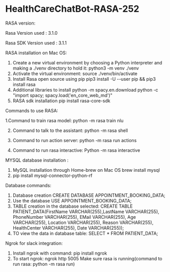# HealthCareChatBot-RASA-252


 
RASA version:

Rasa Version used      :         3.1.0

Rasa SDK Version used :         3.1.1



RASA installation on Mac OS:


1. Create a new virtual environment by choosing a Python interpreter and making a ./venv directory to hold it:
     python3 -m venv ./venv
2.  Activate the virtual environment:
     source ./venv/bin/activate
3.  Install Rasa  open source using pip
      pip3 install -U --user pip && pip3 install rasa
4. Additional libraries to install
    python -m spacy.en.download
    python -c "import spacy; spacy.load('en_core_web_md')"
5. RASA sdk installation
    pip install rasa-core-sdk


Commands to use RASA:

1.Command to train rasa model: 
 python -m rasa train nlu

2. Command to talk to the assistant: 
  python -m rasa shell

3. Command to run action server: 
   python -m rasa run actions

4. Command to run rasa interactive:
   Python -m rasa interactive



MYSQL database installation :

1. MySQL installation through Home-brew on Mac OS
    brew install mysql
2. pip install mysql-connector-python-rf


Database commands:

1. Database creation
    CREATE DATABASE APPOINTMENT_BOOKING_DATA;
2. Use the database
    USE APPOINTMENT_BOOKING_DATA;
3. TABLE creation in the database selected:
    CREATE TABLE PATIENT_DATA(FirstName VARCHAR(255),LastName VARCHAR(255), PhoneNumber VARCHAR(255), EMail VARCHAR(255), Age VARCHAR(255), Location VARCHAR(255), Reason  VARCHAR(255), HealthCenter VARCHAR(255), Date VARCHAR(255));
4. TO view the data in database table:
    SELECT * FROM PATIENT_DATA;


Ngrok for slack integration:
1. Install ngrok with command:
    pip install ngrok
2. To start ngrok:
    ngrok http 5005
Make sure  rasa is running(command to run rasa: python -m rasa run)
    
